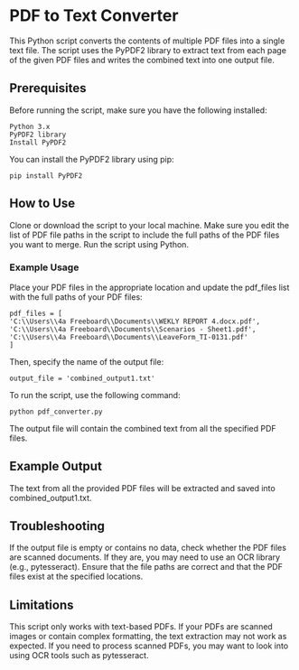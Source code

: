 # PDF to Text Converter
This Python script converts the contents of multiple PDF files into a single text file. The script uses the PyPDF2 library to extract text from each page of the given PDF files and writes the combined text into one output file.

## Prerequisites
Before running the script, make sure you have the following installed:

    Python 3.x
    PyPDF2 library
    Install PyPDF2
You can install the PyPDF2 library using pip:

    pip install PyPDF2
## How to Use
Clone or download the script to your local machine.
Make sure you edit the list of PDF file paths in the script to include the full paths of the PDF files you want to merge.
Run the script using Python.
### Example Usage
Place your PDF files in the appropriate location and update the pdf_files list with the full paths of your PDF files:

    pdf_files = [
    'C:\\Users\\4a Freeboard\\Documents\\WEKLY REPORT 4.docx.pdf',
    'C:\\Users\\4a Freeboard\\Documents\\Scenarios - Sheet1.pdf',
    'C:\\Users\\4a Freeboard\\Documents\\LeaveForm_TI-0131.pdf'
    ]
Then, specify the name of the output file:

    output_file = 'combined_output1.txt'
To run the script, use the following command:

    python pdf_converter.py
The output file will contain the combined text from all the specified PDF files.

## Example Output
The text from all the provided PDF files will be extracted and saved into combined_output1.txt.

## Troubleshooting
If the output file is empty or contains no data, check whether the PDF files are scanned documents. If they are, you may need to use an OCR library (e.g., pytesseract).
Ensure that the file paths are correct and that the PDF files exist at the specified locations.
## Limitations
This script only works with text-based PDFs. If your PDFs are scanned images or contain complex formatting, the text extraction may not work as expected.
If you need to process scanned PDFs, you may want to look into using OCR tools such as pytesseract.
